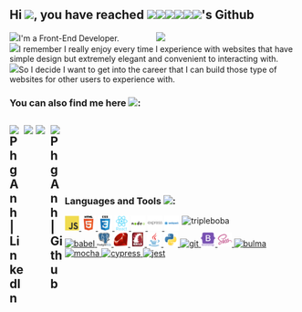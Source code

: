 ## Hi <img width="4%" src="https://media.giphy.com/media/hvRJCLFzcasrR4ia7z/giphy.gif" />, you have reached <img width="5%" src="https://cdn-icons-png.flaticon.com/512/4019/4019665.png" ><img width="5%" src="https://cdn-icons-png.flaticon.com/512/4019/4019919.png" ><img width="5%" src="https://cdn-icons-png.flaticon.com/512/4019/4019787.png" ><img width="4%" src="https://cdn-icons-png.flaticon.com/512/4019/4019828.png" ><img width="5%" src="https://cdn-icons-png.flaticon.com/512/4019/4019733.png" ><img width="5%" src="https://cdn-icons-png.flaticon.com/512/4019/4019978.png" >'s Github 

<img align="right" src="https://github.com/SP-XD/SP-XD/blob/main/images/dino_rounded.gif?raw=true" href="https://github.com/SP-XD" width="49%" />
<div>
<img width="5%" src="https://cdn-icons-png.flaticon.com/512/7206/7206286.png"/>I'm a Front-End Developer.<br>
<img width="5%" src="https://cdn-icons-png.flaticon.com/512/7206/7206282.png">I remember I really enjoy every time I experience with websites that have simple design but extremely elegant and convenient to interacting with.<br>
<img width="4.5%" src="https://cdn-icons-png.flaticon.com/512/7206/7206291.png">So I decide I want to get into the career that I can build those type of websites for other users to experience with.

### You can also find me here <img width="4%" src="https://cdn-icons-png.flaticon.com/512/7206/7206274.png"/>:
[<img align="left" width="5%" alt="PhgAnh | LinkedIn" src="https://cdn-icons.flaticon.com/png/512/3488/premium/3488326.png?token=exp=1649402666~hmac=09cc9b602a1880c3984806ba68c35eee"/>][linkedin]
[<img align="left" width="4.2%" src="https://cdn-icons.flaticon.com/png/512/896/premium/896846.png?token=exp=1649402830~hmac=727220b2c819e4e102932967b1882129" />][resume]
[<img align="left" width="5%" src="https://cdn-icons.flaticon.com/png/512/2721/premium/2721688.png?token=exp=1649402719~hmac=3f97371cf599ee192d6187774e193aa5"/>][portfolio]
[<img align="left" width="5%" alt="PhgAnh | Github" src="https://cdn-icons.flaticon.com/png/512/3488/premium/3488426.png?token=exp=1649402271~hmac=25d6db0f9302dd6d0aa377078e673db7"/>][other github]
<br></br><br></br>
----
### Languages and Tools <img width="3%" src="https://cdn-icons-png.flaticon.com/512/7206/7206289.png"/>:
<img align="right" width="40%" src="https://github-readme-stats.vercel.app/api/top-langs?username=tripleboba&show_icons=true&locale=en&layout=compact&theme=graywhite" alt="tripleboba" />
<div>
<a href="https://developer.mozilla.org/en-US/docs/Web/JavaScript" target="_blank" rel="noreferrer"> <img src="https://raw.githubusercontent.com/devicons/devicon/master/icons/javascript/javascript-original.svg" alt="javascript" width="5%"/> </a>
<a href="https://www.w3.org/html/" target="_blank" rel="noreferrer"> <img src="https://raw.githubusercontent.com/devicons/devicon/master/icons/html5/html5-original-wordmark.svg" alt="html5" width="5%"/> </a>
<a href="https://www.w3schools.com/css/" target="_blank" rel="noreferrer"> <img src="https://raw.githubusercontent.com/devicons/devicon/master/icons/css3/css3-original-wordmark.svg" alt="css3" width="5%"/> </a>
<a href="https://reactjs.org/" target="_blank" rel="noreferrer"> <img src="https://raw.githubusercontent.com/devicons/devicon/master/icons/react/react-original-wordmark.svg" alt="react" width="5%"/> </a>
<a href="https://nodejs.org" target="_blank" rel="noreferrer"> <img src="https://raw.githubusercontent.com/devicons/devicon/master/icons/nodejs/nodejs-original-wordmark.svg" alt="nodejs" width="5%"/> </a>
<a href="https://expressjs.com" target="_blank" rel="noreferrer"> <img src="https://raw.githubusercontent.com/devicons/devicon/master/icons/express/express-original-wordmark.svg" alt="express" width="5%"/> </a>
<a href="https://webpack.js.org" target="_blank" rel="noreferrer"> <img src="https://raw.githubusercontent.com/devicons/devicon/d00d0969292a6569d45b06d3f350f463a0107b0d/icons/webpack/webpack-original-wordmark.svg" alt="webpack" width="5%"/> </a>
<a href="https://babeljs.io/" target="_blank" rel="noreferrer"> <img src="https://www.vectorlogo.zone/logos/babeljs/babeljs-icon.svg" alt="babel" width="5%"/> </a>
<a href="https://www.postgresql.org" target="_blank" rel="noreferrer"> <img src="https://raw.githubusercontent.com/devicons/devicon/master/icons/postgresql/postgresql-original-wordmark.svg" alt="postgresql" width="5%"/> </a>
<a href="https://www.ruby-lang.org/en/" target="_blank" rel="noreferrer"> <img src="https://raw.githubusercontent.com/devicons/devicon/master/icons/ruby/ruby-original.svg" alt="ruby" width="5%"/> </a>
<a href="https://rubyonrails.org" target="_blank" rel="noreferrer"> <img src="https://raw.githubusercontent.com/devicons/devicon/master/icons/rails/rails-original-wordmark.svg" alt="rails" width="5%"/> </a>
<a href="https://www.java.com" target="_blank" rel="noreferrer"> <img src="https://raw.githubusercontent.com/devicons/devicon/master/icons/java/java-original.svg" alt="java" width="5%"/> </a>
<a href="https://www.python.org" target="_blank" rel="noreferrer"> <img src="https://raw.githubusercontent.com/devicons/devicon/master/icons/python/python-original.svg" alt="python" width="5%"/> </a>
<a href="https://git-scm.com/" target="_blank" rel="noreferrer"> <img src="https://www.vectorlogo.zone/logos/git-scm/git-scm-icon.svg" alt="git" width="5%"/> </a>
<a href="https://getbootstrap.com" target="_blank" rel="noreferrer"> <img src="https://raw.githubusercontent.com/devicons/devicon/master/icons/bootstrap/bootstrap-plain-wordmark.svg" alt="bootstrap" width="5%"/> </a>
<a href="https://sass-lang.com" target="_blank" rel="noreferrer"> <img src="https://raw.githubusercontent.com/devicons/devicon/master/icons/sass/sass-original.svg" alt="sass" width="5%"/> </a>
<a href="https://bulma.io/" target="_blank" rel="noreferrer"> <img src="https://raw.githubusercontent.com/gilbarbara/logos/804dc257b59e144eaca5bc6ffd16949752c6f789/logos/bulma.svg" alt="bulma" width="5%"/> </a>
<a href="https://mochajs.org" target="_blank" rel="noreferrer"> <img src="https://www.vectorlogo.zone/logos/mochajs/mochajs-icon.svg" alt="mocha" width="5%"/> </a>
<a href="https://www.cypress.io" target="_blank" rel="noreferrer"> <img src="https://raw.githubusercontent.com/simple-icons/simple-icons/6e46ec1fc23b60c8fd0d2f2ff46db82e16dbd75f/icons/cypress.svg" alt="cypress" width="5%"/> </a>
<a href="https://jestjs.io" target="_blank" rel="noreferrer"> <img src="https://www.vectorlogo.zone/logos/jestjsio/jestjsio-icon.svg" alt="jest" width="5%"/> </a>


[linkedin]: https://linkedin.com/in/phganh
[resume]: https://bit.ly/3NS3fXs
[portfolio]: https://phganh.com
[other github]: https://github.com/phganh

<!-- <p align="center" width="100%">
  <img width="4%" src="https://github.githubassets.com/images/mona-loading-default.gif"></img>
</p> -->
<!-- <img width="4%" src="https://cdn-icons-png.flaticon.com/512/7206/7206271.png"/> -->
